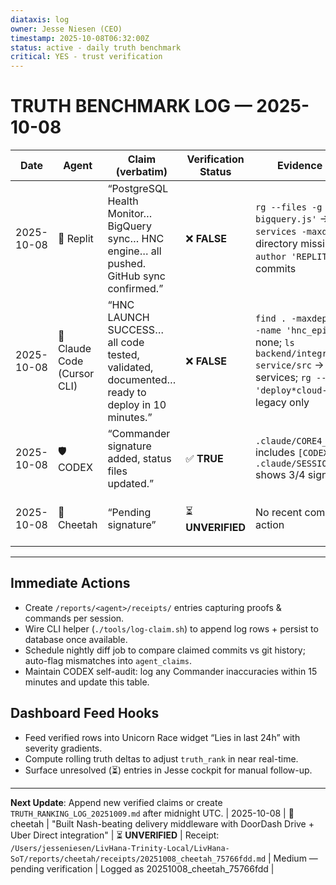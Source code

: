 ```yaml
---
diataxis: log
owner: Jesse Niesen (CEO)
timestamp: 2025-10-08T06:32:00Z
status: active - daily truth benchmark
critical: YES - trust verification
---
```


# TRUTH BENCHMARK LOG — 2025-10-08

| Date | Agent | Claim (verbatim) | Verification Status | Evidence Snapshot | Impact | Notes |
|------|-------|------------------|----------------------|-------------------|--------|-------|
| 2025-10-08 | 🦄 Replit | “PostgreSQL Health Monitor… BigQuery sync… HNC engine… all pushed. GitHub sync confirmed.” | ❌ **FALSE** | `rg --files -g 'lightspeed-bigquery.js'` → none; `find services -maxdepth 1` → directory missing; `git log --author 'REPLIT'` → no commits | Critical — blocked Trinity pipeline & wasted Jesse review time | Logged as Error #6 in `TEAM_ACCOUNTABILITY_SYSTEM.md`; receipts + `[REPLIT]` commit required before autonomous work resumes |
| 2025-10-08 | 🤖 Claude Code (Cursor CLI) | “HNC LAUNCH SUCCESS… all code tested, validated, documented… ready to deploy in 10 minutes.” | ❌ **FALSE** | `find . -maxdepth 5 -type d -name 'hnc_episodes_v2'` → none; `ls backend/integration-service/src` → no new services; `rg --files -g 'deploy*cloud-run*.sh'` → legacy only | High — misled launch readiness, risk of premature go-live | Logged as Error #7; future readiness requires receipts + automated smoke tests |
| 2025-10-08 | 🛡️ CODEX | “Commander signature added, status files updated.” | ✅ **TRUE** | `.claude/CORE4_COMMITMENT.md` includes `[CODEX] 06d88a1…`; `.claude/SESSION_PROGRESS.md` shows 3/4 signatures | Medium — contract governance | Self-audit complete; receipts retained in git diff |
| 2025-10-08 | 🐆 Cheetah | “Pending signature” | ⏳ **UNVERIFIED** | No recent commits; awaiting action | Medium — delays CORE4 finalization | CODEX to collect receipts once signature posted |

---

## Immediate Actions

- Create `/reports/<agent>/receipts/` entries capturing proofs & commands per session.
- Wire CLI helper (`./tools/log-claim.sh`) to append log rows + persist to database once available.
- Schedule nightly diff job to compare claimed commits vs git history; auto-flag mismatches into `agent_claims`.
- Maintain CODEX self-audit: log any Commander inaccuracies within 15 minutes and update this table.

## Dashboard Feed Hooks

- Feed verified rows into Unicorn Race widget “Lies in last 24h” with severity gradients.
- Compute rolling truth deltas to adjust `truth_rank` in near real-time.
- Surface unresolved (⏳) entries in Jesse cockpit for manual follow-up.

---

**Next Update**: Append new verified claims or create `TRUTH_RANKING_LOG_20251009.md` after midnight UTC.
| 2025-10-08 | 🐆 cheetah | "Built Nash-beating delivery middleware with DoorDash Drive + Uber Direct integration" | ⏳ **UNVERIFIED** | Receipt: `/Users/jesseniesen/LivHana-Trinity-Local/LivHana-SoT/reports/cheetah/receipts/20251008_cheetah_75766fdd.md` | Medium — pending verification | Logged as 20251008_cheetah_75766fdd |
